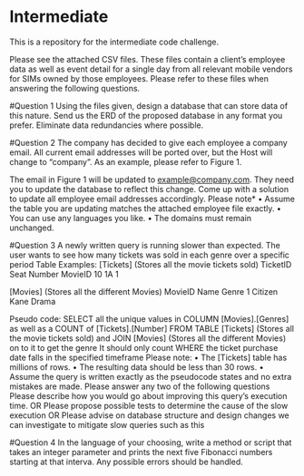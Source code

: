 # Intermediate
This is a repository for the intermediate code challenge.

Please see the attached CSV files. These files contain a client’s employee data as well as event detail for a single day from all relevant mobile vendors for SIMs owned by those employees. Please refer to these files when answering the following questions.

#Question 1
Using the files given, design a database that can store data of this nature. Send us the ERD of the proposed database in any format you prefer. Eliminate data redundancies where possible.

#Question 2
The company has decided to give each employee a company email. All current email addresses will be ported over, but the Host will change to “company”. As an example, please refer to Figure 1.

The email in Figure 1 will be updated to example@company.com. They need you to update the database to reflect this change.
Come up with a solution to update all employee email addresses accordingly. 
Please note*
•	Assume the table you are updating matches the attached employee file exactly. 
•	You can use any languages you like.
•	The domains must remain unchanged.

#Question 3
A newly written query is running slower than expected. The user wants to see how many tickets was sold in each genre over a specific period
Table Examples:
[Tickets] (Stores all the movie tickets sold) 
TicketID	Seat Number	MovieID
10	1A	1

[Movies] (Stores all the different Movies)
MovieID	Name	Genre
1	Citizen Kane	Drama


Pseudo code:
SELECT all the unique values in COLUMN [Movies].[Genres] as well as a COUNT of [Tickets].[Number]
FROM TABLE [Tickets] (Stores all the movie tickets sold) and JOIN [Movies] (Stores all the different Movies) on to it to get the genre
It should only count WHERE the ticket purchase date falls in the specified timeframe
Please note:
•	The [Tickets] table has millions of rows.
•	The resulting data should be less than 30 rows.
•	Assume the query is written exactly as the pseudocode states and no extra mistakes are made.
Please answer any two of the following questions
Please describe how you would go about improving this query’s execution time.
OR
Please propose possible tests to determine the cause of the slow execution
OR
Please advise on database structure and design changes we can investigate to mitigate slow queries such as this

#Question 4
In the language of your choosing, write a method or script that takes an integer parameter and prints the next five Fibonacci numbers starting at that interva. Any possible errors should be handled.
